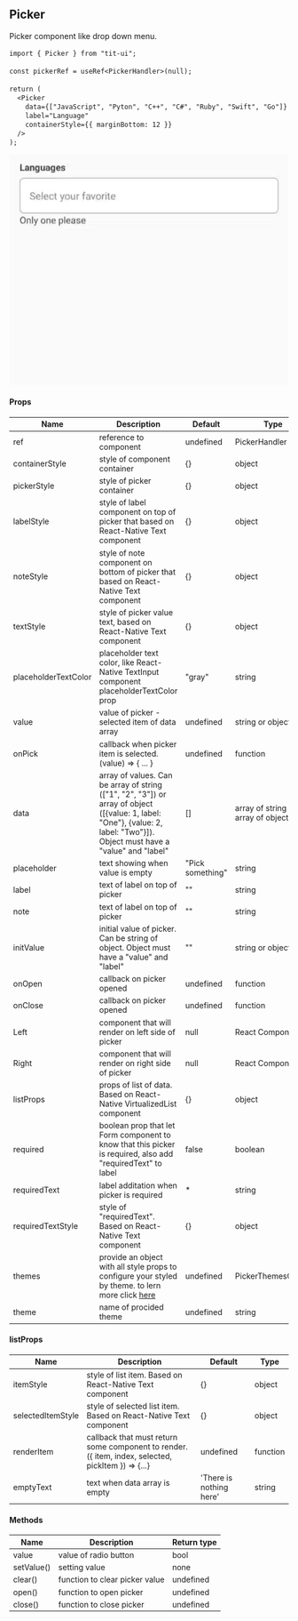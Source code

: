 ## Picker

Picker component like drop down menu.

```tsx
import { Picker } from "tit-ui";

const pickerRef = useRef<PickerHandler>(null);

return (
  <Picker
    data={["JavaScript", "Pyton", "C++", "C#", "Ruby", "Swift", "Go"]}
    label="Language"
    containerStyle={{ marginBottom: 12 }}
  />
);
```

![alt picker](https://github.com/blnaxblachbl/tit-ui/blob/main/gifs/picker.gif?raw=true)

#### Props

| Name                 | Description                                                                                                                                                                 | Default          | Type                               |
| -------------------- | --------------------------------------------------------------------------------------------------------------------------------------------------------------------------- | ---------------- | ---------------------------------- |
| ref                  | reference to component                                                                                                                                                      | undefined        | PickerHandler                      |
| containerStyle       | style of component container                                                                                                                                                | {}               | object                             |
| pickerStyle          | style of picker container                                                                                                                                                   | {}               | object                             |
| labelStyle           | style of label component on top of picker that based on React-Native Text component                                                                                         | {}               | object                             |
| noteStyle            | style of note component on bottom of picker that based on React-Native Text component                                                                                       | {}               | object                             |
| textStyle            | style of picker value text, based on React-Native Text component                                                                                                            | {}               | object                             |
| placeholderTextColor | placeholder text color, like React-Native TextInput component placeholderTextColor prop                                                                                     | "gray"           | string                             |
| value                | value of picker - selected item of data array                                                                                                                               | undefined        | string or object                   |
| onPick               | callback when picker item is selected. (value) => { ... }                                                                                                                   | undefined        | function                           |
| data                 | array of values. Can be array of string (["1", "2", "3"]) or array of object ([{value: 1, label: "One"}, {value: 2, label: "Two"}]). Object must have a "value" and "label" | []               | array of string or array of object |
| placeholder          | text showing when value is empty                                                                                                                                            | "Pick something" | string                             |
| label                | text of label on top of picker                                                                                                                                              | ""               | string                             |
| note                 | text of label on top of picker                                                                                                                                              | ""               | string                             |
| initValue            | initial value of picker. Can be string of object. Object must have a "value" and "label"                                                                                    | ""               | string or object                   |
| onOpen               | callback on picker opened                                                                                                                                                   | undefined        | function                           |
| onClose              | callback on picker opened                                                                                                                                                   | undefined        | function                           |
| Left                 | component that will render on left side of picker                                                                                                                           | null             | React Component                    |
| Right                | component that will render on right side of picker                                                                                                                          | null             | React Component                    |
| listProps            | props of list of data. Based on React-Native VirtualizedList component                                                                                                      | {}               | object                             |
| required             | boolean prop that let Form component to know that this picker is required, also add "requiredText" to label                                                                 | false            | boolean                            |
| requiredText         | label additation when picker is required                                                                                                                                    | \*               | string                             |
| requiredTextStyle    | style of "requiredText". Based on React-Native Text component                                                                                                               | {}               | object                             |
| themes               | provide an object with all style props to configure your styled by theme. to lern more click [here](https://tit-ui.github.io/docs/themes)                                   | undefined        | PickerThemesObject                 |
| theme                | name of procided theme                                                                                                                                                      | undefined        | string                             |

#### listProps

| Name              | Description                                                                                        | Default                 | Type     |
| ----------------- | -------------------------------------------------------------------------------------------------- | ----------------------- | -------- |
| itemStyle         | style of list item. Based on React-Native Text component                                           | {}                      | object   |
| selectedItemStyle | style of selected list item. Based on React-Native Text component                                  | {}                      | object   |
| renderItem        | callback that must return some component to render. ({ item, index, selected, pickItem }) => {...} | undefined               | function |
| emptyText         | text when data array is empty                                                                      | 'There is nothing here' | string   |

#### Methods

| Name       | Description                    | Return type |
| ---------- | ------------------------------ | ----------- |
| value      | value of radio button          | bool        |
| setValue() | setting value                  | none        |
| clear()    | function to clear picker value | undefined   |
| open()     | function to open picker        | undefined   |
| close()    | function to close picker       | undefined   |
